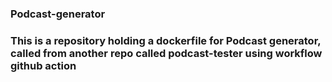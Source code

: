 ### Podcast-generator
### This is a repository holding a dockerfile for Podcast generator, called from another repo called podcast-tester using workflow github action   

